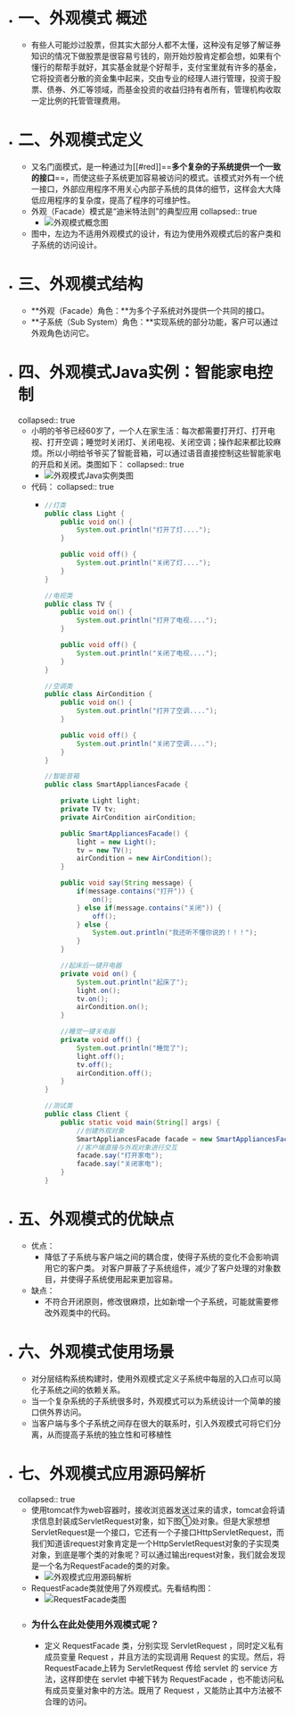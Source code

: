 - #  一、外观模式 概述
	- 有些人可能炒过股票，但其实大部分人都不太懂，这种没有足够了解证券知识的情况下做股票是很容易亏钱的，刚开始炒股肯定都会想，如果有个懂行的帮帮手就好，其实基金就是个好帮手，支付宝里就有许多的基金，它将投资者分散的资金集中起来，交由专业的经理人进行管理，投资于股票、债券、外汇等领域，而基金投资的收益归持有者所有，管理机构收取一定比例的托管管理费用。
- # 二、外观模式定义
	- 又名门面模式，是一种通过为[[#red]]==**多个复杂的子系统提供一个一致的接口**==，而使这些子系统更加容易被访问的模式。该模式对外有一个统一接口，外部应用程序不用关心内部子系统的具体的细节，这样会大大降低应用程序的复杂度，提高了程序的可维护性。
	- 外观（Facade）模式是“迪米特法则”的典型应用
	  collapsed:: true
		- ![外观模式概念图](https://www.panziye.com/wp-content/uploads/2022/06/2022060403005713.jpg)
	- 图中，左边为不适用外观模式的设计，有边为使用外观模式后的客户类和子系统的访问设计。
- # 三、外观模式结构
	- **外观（Facade）角色：**为多个子系统对外提供一个共同的接口。
	- **子系统（Sub System）角色：**实现系统的部分功能，客户可以通过外观角色访问它。
- # 四、外观模式Java实例：智能家电控制
  collapsed:: true
	- 小明的爷爷已经60岁了，一个人在家生活：每次都需要打开灯、打开电视、打开空调；睡觉时关闭灯、关闭电视、关闭空调；操作起来都比较麻烦。所以小明给爷爷买了智能音箱，可以通过语音直接控制这些智能家电的开启和关闭。类图如下：
	  collapsed:: true
		- ![外观模式Java实例类图](https://www.panziye.com/wp-content/uploads/2022/06/2022060403031488.png)
	- 代码：
	  collapsed:: true
		- ```java
		  //灯类
		  public class Light {
		      public void on() {
		          System.out.println("打开了灯....");
		      }
		  
		      public void off() {
		          System.out.println("关闭了灯....");
		      }
		  }
		  
		  //电视类
		  public class TV {
		      public void on() {
		          System.out.println("打开了电视....");
		      }
		  
		      public void off() {
		          System.out.println("关闭了电视....");
		      }
		  }
		  
		  //空调类
		  public class AirCondition {
		      public void on() {
		          System.out.println("打开了空调....");
		      }
		  
		      public void off() {
		          System.out.println("关闭了空调....");
		      }
		  }
		  
		  //智能音箱
		  public class SmartAppliancesFacade {
		  
		      private Light light;
		      private TV tv;
		      private AirCondition airCondition;
		  
		      public SmartAppliancesFacade() {
		          light = new Light();
		          tv = new TV();
		          airCondition = new AirCondition();
		      }
		  
		      public void say(String message) {
		          if(message.contains("打开")) {
		              on();
		          } else if(message.contains("关闭")) {
		              off();
		          } else {
		              System.out.println("我还听不懂你说的！！！");
		          }
		      }
		  
		      //起床后一键开电器
		      private void on() {
		          System.out.println("起床了");
		          light.on();
		          tv.on();
		          airCondition.on();
		      }
		  
		      //睡觉一键关电器
		      private void off() {
		          System.out.println("睡觉了");
		          light.off();
		          tv.off();
		          airCondition.off();
		      }
		  }
		  
		  //测试类
		  public class Client {
		      public static void main(String[] args) {
		          //创建外观对象
		          SmartAppliancesFacade facade = new SmartAppliancesFacade();
		          //客户端直接与外观对象进行交互
		          facade.say("打开家电");
		          facade.say("关闭家电");
		      }
		  }
		  ```
- # 五、外观模式的优缺点
	- 优点：
		- 降低了子系统与客户端之间的耦合度，使得子系统的变化不会影响调用它的客户类。
		  对客户屏蔽了子系统组件，减少了客户处理的对象数目，并使得子系统使用起来更加容易。
	- 缺点：
		- 不符合开闭原则，修改很麻烦，比如新增一个子系统，可能就需要修改外观类中的代码。
- # 六、外观模式使用场景
	- 对分层结构系统构建时，使用外观模式定义子系统中每层的入口点可以简化子系统之间的依赖关系。
	- 当一个复杂系统的子系统很多时，外观模式可以为系统设计一个简单的接口供外界访问。
	- 当客户端与多个子系统之间存在很大的联系时，引入外观模式可将它们分离，从而提高子系统的独立性和可移植性
- # 七、外观模式应用源码解析
  collapsed:: true
	- 使用tomcat作为web容器时，接收浏览器发送过来的请求，tomcat会将请求信息封装成ServletRequest对象，如下图①处对象。但是大家想想ServletRequest是一个接口，它还有一个子接口HttpServletRequest，而我们知道该request对象肯定是一个HttpServletRequest对象的子实现类对象，到底是哪个类的对象呢？可以通过输出request对象，我们就会发现是一个名为RequestFacade的类的对象。
		- ![外观模式应用源码解析](https://www.panziye.com/wp-content/uploads/2022/06/2022060403090436.png)
	- RequestFacade类就使用了外观模式。先看结构图：
		- ![RequestFacade类图](https://www.panziye.com/wp-content/uploads/2022/06/2022060403094857.png)
	- ### 为什么在此处使用外观模式呢？
		- 定义 RequestFacade 类，分别实现 ServletRequest ，同时定义私有成员变量 Request ，并且方法的实现调用 Request 的实现。然后，将 RequestFacade上转为 ServletRequest 传给 servlet 的 service 方法，这样即使在 servlet 中被下转为 RequestFacade ，也不能访问私有成员变量对象中的方法。既用了 Request ，又能防止其中方法被不合理的访问。